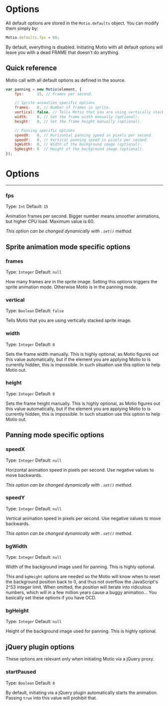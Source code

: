 # Options

All default options are stored in the `Motio.defaults` object. You can modify them simply by:

```js
Motio.defaults.fps = 60;
```

By default, everything is disabled. Initiating Motio with all default options will leave you with a dead FRAME that doesn't do anything.

## Quick reference

Motio call with all default options as defined in the source.

```js
var panning = new Motio(element, {
	fps:      15, // Frames per second.

	// Sprite animation specific options
	frames:   0, // Number of frames in sprite.
	vertical: false, // Tells Motio that you are using vertically stacked sprite image.
	width:    0, // Set the frame width manually (optional).
	height:   0, // Set the frame height manually (optional).

	// Panning specific options
	speedX:   0, // Horizontal panning speed in pixels per second.
	speedY:   0, // Vertical panning speed in pixels per second.
	bgWidth:  0, // Width of the background image (optional).
	bgHeight: 0  // Height of the background image (optional).
});
```

# Options

---

### fps

Type: `Int`
Default: `15`

Animation frames per second. Bigger number means smoother animations, but higher CPU load. Maximum value is 60.

*This option can be changed dynamically with `.set()` method.*

## Sprite animation mode specific options

### frames

Type: `Integer`
Default: `null`

How many frames are in the sprite image. Setting this options triggers the sprite animation mode. Otherwise Motio is in the panning mode.

### vertical

Type: `Boolean`
Default: `false`

Tells Motio that you are using vertically stacked sprite image.

### width

Type: `Integer`
Default: `0`

Sets the frame width manually. This is highly optional, as Motio figures out this value automatically, but if the element you are applying Motio to is currently hidden, this is impossible. In such situation use this option to help Motio out.

### height

Type: `Integer`
Default: `0`

Sets the frame height manually. This is highly optional, as Motio figures out this value automatically, but if the element you are applying Motio to is currently hidden, this is impossible. In such situation use this option to help Motio out.

## Panning mode specific options

### speedX

Type: `Integer`
Default: `null`

Horizontal animation speed in pixels per second. Use negative values to move backwards.

*This option can be changed dynamically with `.set()` method.*

### speedY

Type: `Integer`
Default: `null`

Vertical animation speed in pixels per second. Use negative values to move backwards.

*This option can be changed dynamically with `.set()` method.*

### bgWidth

Type: `Integer`
Default: `null`

Width of the background image used for panning. This is highly optional.

This and `bgHeight` options are needed so the Motio will know when to reset the background position back to 0, and thus not overflow the JavaScript's 2^53 integer limit. When omitted, the position will iterate into ridiculous numbers, which will in a few million years cause a buggy animation... You basically set these options if you have OCD.

### bgHeight

Type: `Integer`
Default: `null`

Height of the background image used for panning. This is highly optional.

## jQuery plugin options

These options are relevant only when initiating Motio via a jQuery proxy.

### startPaused

Type: `Boolean`
Default: `0`

By default, initiating via a jQuery plugin automatically starts the animation. Passing `true` into this value will prohibit that.
